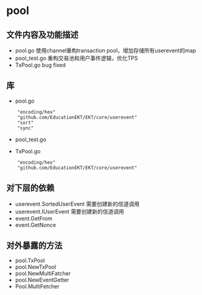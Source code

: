 # pool
## 文件内容及功能描述
* pool.go
使用channel重构transaction pool，增加存储所有userevent的map
* pool_test.go
重构交易池和用户事件逻辑，优化TPS
* TxPool.go
bug fixed

## 库
* pool.go
```
	"encoding/hex"
	"github.com/EducationEKT/EKT/core/userevent"
	"sort"
	"sync"
```
* pool_test.go

* TxPool.go
```
	"encoding/hex"
	"github.com/EducationEKT/EKT/core/userevent"
```

## 对下层的依赖
* userevent.SortedUserEvent
需要创建新的信道调用
* userevent.IUserEvent
需要创建新的信道调用
* event.GetFrom
* event.GetNonce

## 对外暴露的方法
* pool.TxPool
* pool.NewTxPool
* pool.NewMultiFatcher
* pool.NewEventGetter
* Pool.MultiFetcher
